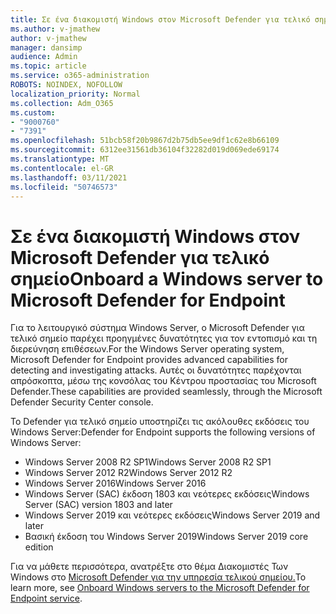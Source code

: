 ```yaml
---
title: Σε ένα διακομιστή Windows στον Microsoft Defender για τελικό σημείο
ms.author: v-jmathew
author: v-jmathew
manager: dansimp
audience: Admin
ms.topic: article
ms.service: o365-administration
ROBOTS: NOINDEX, NOFOLLOW
localization_priority: Normal
ms.collection: Adm_O365
ms.custom:
- "9000760"
- "7391"
ms.openlocfilehash: 51bcb58f20b9867d2b75db5ee9df1c62e8b66109
ms.sourcegitcommit: 6312ee31561db36104f32282d019d069ede69174
ms.translationtype: MT
ms.contentlocale: el-GR
ms.lasthandoff: 03/11/2021
ms.locfileid: "50746573"
---
```

# <a name="onboard-a-windows-server-to-microsoft-defender-for-endpoint"></a><span data-ttu-id="bed0c-102">Σε ένα διακομιστή Windows στον Microsoft Defender για τελικό σημείο</span><span class="sxs-lookup"><span data-stu-id="bed0c-102">Onboard a Windows server to Microsoft Defender for Endpoint</span></span>

<span data-ttu-id="bed0c-103">Για το λειτουργικό σύστημα Windows Server, ο Microsoft Defender για τελικό σημείο παρέχει προηγμένες δυνατότητες για τον εντοπισμό και τη διερεύνηση επιθέσεων.</span><span class="sxs-lookup"><span data-stu-id="bed0c-103">For the Windows Server operating system, Microsoft Defender for Endpoint provides advanced capabilities for detecting and investigating attacks.</span></span> <span data-ttu-id="bed0c-104">Αυτές οι δυνατότητες παρέχονται απρόσκοπτα, μέσω της κονσόλας του Κέντρου προστασίας του Microsoft Defender.</span><span class="sxs-lookup"><span data-stu-id="bed0c-104">These capabilities are provided seamlessly, through the Microsoft Defender Security Center console.</span></span>

<span data-ttu-id="bed0c-105">Το Defender για τελικό σημείο υποστηρίζει τις ακόλουθες εκδόσεις του Windows Server:</span><span class="sxs-lookup"><span data-stu-id="bed0c-105">Defender for Endpoint supports the following versions of Windows Server:</span></span>

- <span data-ttu-id="bed0c-106">Windows Server 2008 R2 SP1</span><span class="sxs-lookup"><span data-stu-id="bed0c-106">Windows Server 2008 R2 SP1</span></span>
- <span data-ttu-id="bed0c-107">Windows Server 2012 R2</span><span class="sxs-lookup"><span data-stu-id="bed0c-107">Windows Server 2012 R2</span></span>
- <span data-ttu-id="bed0c-108">Windows Server 2016</span><span class="sxs-lookup"><span data-stu-id="bed0c-108">Windows Server 2016</span></span>
- <span data-ttu-id="bed0c-109">Windows Server (SAC) έκδοση 1803 και νεότερες εκδόσεις</span><span class="sxs-lookup"><span data-stu-id="bed0c-109">Windows Server (SAC) version 1803 and later</span></span>
- <span data-ttu-id="bed0c-110">Windows Server 2019 και νεότερες εκδόσεις</span><span class="sxs-lookup"><span data-stu-id="bed0c-110">Windows Server 2019 and later</span></span>
- <span data-ttu-id="bed0c-111">Βασική έκδοση του Windows Server 2019</span><span class="sxs-lookup"><span data-stu-id="bed0c-111">Windows Server 2019 core edition</span></span>

<span data-ttu-id="bed0c-112">Για να μάθετε περισσότερα, ανατρέξτε στο θέμα Διακομιστές Των Windows στο [Microsoft Defender για την υπηρεσία τελικού σημείου.](https://go.microsoft.com/fwlink/?linkid=2143627)</span><span class="sxs-lookup"><span data-stu-id="bed0c-112">To learn more, see [Onboard Windows servers to the Microsoft Defender for Endpoint service](https://go.microsoft.com/fwlink/?linkid=2143627).</span></span>
